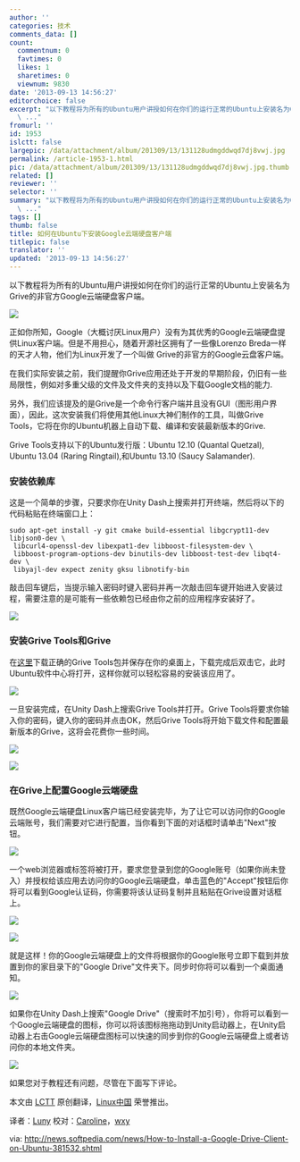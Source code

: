 ```yaml
---
author: ''
categories: 技术
comments_data: []
count:
  commentnum: 0
  favtimes: 0
  likes: 1
  sharetimes: 0
  viewnum: 9830
date: '2013-09-13 14:56:27'
editorchoice: false
excerpt: "以下教程将为所有的Ubuntu用户讲授如何在你们的运行正常的Ubuntu上安装名为Grive的非官方Google云端硬盘客户端。\r\n\r\n正如你所知，Google（大概讨厌Linux用户）没有为其优秀的Google云端硬盘提供Linux客户端。但是不用
  \ ..."
fromurl: ''
id: 1953
islctt: false
largepic: /data/attachment/album/201309/13/131128udmgddwqd7dj8vwj.jpg
permalink: /article-1953-1.html
pic: /data/attachment/album/201309/13/131128udmgddwqd7dj8vwj.jpg.thumb.jpg
related: []
reviewer: ''
selector: ''
summary: "以下教程将为所有的Ubuntu用户讲授如何在你们的运行正常的Ubuntu上安装名为Grive的非官方Google云端硬盘客户端。\r\n\r\n正如你所知，Google（大概讨厌Linux用户）没有为其优秀的Google云端硬盘提供Linux客户端。但是不用
  \ ..."
tags: []
thumb: false
title: 如何在Ubuntu下安装Google云端硬盘客户端
titlepic: false
translator: ''
updated: '2013-09-13 14:56:27'
---
```


以下教程将为所有的Ubuntu用户讲授如何在你们的运行正常的Ubuntu上安装名为Grive的非官方Google云端硬盘客户端。


![](/data/attachment/album/201309/13/131128udmgddwqd7dj8vwj.jpg) 


正如你所知，Google（大概讨厌Linux用户）没有为其优秀的Google云端硬盘提供Linux客户端。但是不用担心，随着开源社区拥有了一些像Lorenzo Breda一样的天才人物，他们为Linux开发了一个叫做 Grive的非官方的Google云盘客户端。


在我们实际安装之前，我们提醒你Grive应用还处于开发的早期阶段，仍旧有一些局限性，例如对多重父级的文件及文件夹的支持以及下载Google文档的能力.


另外，我们应该提及的是Grive是一个命令行客户端并且没有GUI（图形用户界面），因此，这次安装我们将使用其他Linux大神们制作的工具，叫做Grive Tools，它将在你的Ubuntu机器上自动下载、编译和安装最新版本的Grive.


Grive Tools支持以下的Ubuntu发行版：Ubuntu 12.10 (Quantal Quetzal), Ubuntu 13.04 (Raring Ringtail),和Ubuntu 13.10 (Saucy Salamander).


### **安装依赖库**


这是一个简单的步骤，只要求你在Unity Dash上搜索并打开终端，然后将以下的代码粘贴在终端窗口上：



```
sudo apt-get install -y git cmake build-essential libgcrypt11-dev libjson0-dev \
 libcurl4-openssl-dev libexpat1-dev libboost-filesystem-dev \
 libboost-program-options-dev binutils-dev libboost-test-dev libqt4-dev \
 libyajl-dev expect zenity gksu libnotify-bin
```

敲击回车键后，当提示输入密码时键入密码并再一次敲击回车键开始进入安装过程，需要注意的是可能有一些依赖包已经由你之前的应用程序安装好了。


 ![](/data/attachment/album/201309/13/131233y99m603iwn7lmpi1.png)


### **安装Grive Tools和Grive**


在[这里](http://linux.softpedia.com/get/Utilities/Grive-Tools-102298.shtml)下载正确的Grive Tools包并保存在你的桌面上，下载完成后双击它，此时Ubuntu软件中心将打开，这样你就可以轻松容易的安装该应用了。


 ![](/data/attachment/album/201309/13/131258xlfcl33wyy88l626.png)


一旦安装完成，在Unity Dash上搜索Grive Tools并打开。Grive Tools将要求你输入你的密码，键入你的密码并点击OK，然后Grive Tools将开始下载文件和配置最新版本的Grive，这将会花费你一些时间。


![](/data/attachment/album/201309/13/131317552x3ofh57r3ldxh.png) 


![](/data/attachment/album/201309/13/131332c113c6vgav0qvqvi.png)

### **在Grive上配置Google云端硬盘**


既然Google云端硬盘Linux客户端已经安装完毕，为了让它可以访问你的Google云端账号，我们需要对它进行配置，当你看到下面的对话框时请单击"Next"按钮。


![](/data/attachment/album/201309/13/131358agz4a9qjgqhausau.png)


一个web浏览器或标签将被打开，要求您登录到您的Google账号（如果你尚未登入）并授权给该应用去访问你的Google云端硬盘，单击蓝色的"Accept"按钮后你将可以看到Google认证码，你需要将该认证码复制并且粘贴在Grive设置对话框上。


![](/data/attachment/album/201309/13/1314212i2r0o032i0y2kkr.png)


![](/data/attachment/album/201309/13/131435fjkdsgnumz5ccb4n.png) 


就是这样！你的Google云端硬盘上的文件将根据你的Google账号立即下载到并放置到你的家目录下的"Google Drive"文件夹下。同步时你将可以看到一个桌面通知。


![](/data/attachment/album/201309/13/131518585we50y5qxp2xkz.png)


如果你在Unity Dash上搜索"Google Drive"（搜索时不加引号），你将可以看到一个Google云端硬盘的图标，你可以将该图标拖拖动到Unity启动器上，在Unity启动器上右击Google云端硬盘图标可以快速的同步到你的Google云端硬盘上或者访问你的本地文件夹。


![](/data/attachment/album/201309/13/131558a3pro03z3k3xxxii.png) 


如果您对于教程还有问题，尽管在下面写下评论。


 


本文由 [LCTT](https://github.com/LCTT/TranslateProject) 原创翻译，[Linux中国](portal.php) 荣誉推出。


译者：[Luny](space/luny) 校对：[Caroline](space/caroline)，[wxy](space/wxy)


via: <http://news.softpedia.com/news/How-to-Install-a-Google-Drive-Client-on-Ubuntu-381532.shtml>